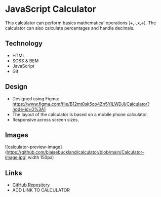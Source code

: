 # JavaScript Calculator
This calculator can perform basics mathematical operations (+,-,x,÷). The calculator can also calculate percentages and handle decimals.

## Technology
* HTML
* SCSS & BEM
* JavaScript
* Git

## Design
* Designed using Figma: https://www.figma.com/file/B12mt0sk5co4Zn5YlLWDJl/Calculator?node-id=0%3A1 
* The layout of the calculator is based on a mobile phone calculator.
* Responsive across screen sizes.

## Images
![calculator-preview-image](https://github.com/blaisebuckland/calculator/blob/main/Calculator-image.jpg| width 150px)

## Links
* [GitHub Repository](https://github.com/blaisebuckland/calculator "GitHub Repository")
* ADD LINK TO CALCULATOR
